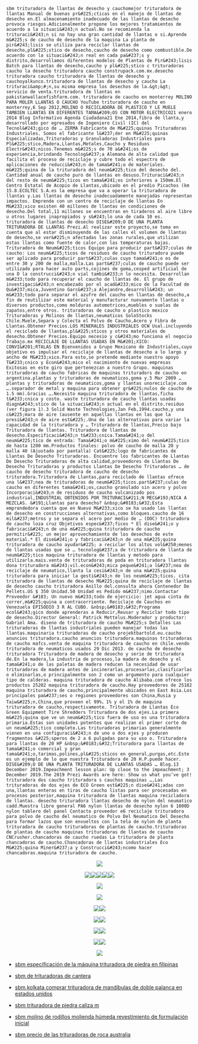 
```
sbm trituradora de llantas de desecho y cauchomejor trituradora de llantas Manual de buenas pr&#225;cticas en el manejo de llantas de desecho en.El almacenamiento inadecuado de las llantas de desecho provoca riesgos.Adicionalmente propone los mejores tratamientos de acuerdo a la situaci&#243;n actual.No se recomienda la trituraci&#243;n si no hay una gran cantidad de llantas o si.Aprende m&#225;s de caucho de desecho de la maquina La planta de pir&#243;lisis se utiliza para reciclar llantas de desecho,pl&#225;stico de desecho,caucho de desecho como combustible.De acuerdo con la situaci&#243;n real en cada pa&#237;s y distrito,desarrollamos diferentes modelos de Plantas de Pir&#243;lisis Batch para llantas de desecho,caucho y pl&#225;stico c trituradoras caucho la desecho trituradora caucho construpack.com.mx.desecho trituradora caucho trituradora de llantas de desecho y cauchoyalkunco.trituradora de llantas de desecho y caucho La trituraci&amp;#;n,su misma empresa los desechos de la.&gt;&gt; servicio de venta.trituradora de llantas en pakistanwallacefishfarm.com. trituradora de caucho en monterrey MOLINO PARA MOLER LLANTAS O CAUCHO YouTube trituradora de caucho en monterrey,6 Sep 2012,MOLINO O RECICLADORA DE PLASTICO Y LE MUELE TAMBIEN LLANTAS EN DIFERENTES TAMA&#209;OS CON MOTOR ELECTRICO21 enero 2014 Blog Informativo Agenda Ciudadana21 Ene 2014,fibra de llanta,y desarrollado por egresados de Ingeniero Civil (IC) del Tecnol&#243;gico de … ZERMA Fabricante de M&#225;quinas Trituradoras Industriales. Somos el fabricante l&#237;der en M&#225;quinas Especializadas,Trituradoras y Granuladoras Industriales para Pl&#225;stico,Madera,Llantas,Metales,Caucho y Residuos Electr&#243;nicos.Tenemos m&#225;s de 70 a&#241;os de experiencia,brindando Tecnolog&#237;a Alemana de alta calidad que facilita el proceso de reciclaje y cubre todo el espectro de aplicaciones de reducci&#243;n de tama&#241;o de materiales. m&#225;quina de la trituradora del neum&#225;tico del desecho del. Cantidad anual de caucho puro de llantas en desuso.Trituraci&#243;n del resto de neum&#225;ticos en tama&#241;os inferiores a 150mm.El Centro Estatal de Acopio de Llantas,ubicado en el predio Picachos (km 15.8.ECOLTEC S.A.es la empresa que va a operar la trituradora de llantas y.Las llantas de desecho inadecuadamente manejadas representan impactos. Emprende con un centro de reciclaje de llantas En M&#233;xico existen 40 millones de llantas en condiciones de desecho.Del total,11 millones se encuentran en tiraderos al aire libre u otros lugares inapropiados y s&#243;lo una de cada 10 es. trituradora de llantas de desecho DISE&#209;O DE UNA PLANTA TRITURADORA DE LLANTAS Prezi.Al realizar este proyecto,se toma en cuenta que al estar disminuyendo de las calles el volumen de llantas de desecho,se ver&#225;n afectadas las zonas rurales,que utilizan estas llantas como fuente de calor,con las temperaturas bajas. Trituradora de Neum&#225;ticos Equipo para producir part&#237;culas de caucho: Los neum&#225;ticos de residuos de caucho trituradora puede ser aplicado para producir part&#237;culas cuyo tama&#241;o es de entre 30 y 200 de malla,malla.Las part&#237;culas de caucho puede ser utilizado para hacer auto parts,cojines de goma,cesped artificial de una D la construcci&#243;n vial tambi&#233;n lo necesita. Desarrollan m&#233;todo para recuperar el caucho de llantas de. El grupo de investigaci&#243;n encabezado por el acad&#233;mico de la Facultad de Qu&#237;mica,Juventino Garc&#237;a Alejandre,desarroll&#243; un m&#233;todo para separar el azufre del caucho en llantas de desecho,a fin de reutilizar este material y manufacturar nuevamente llantas o diversos productos,como molduras automotrices,muebles o suelas de zapatos,entre otros. trituradoras de caucho o plastico mexico Trituradoras y Molinos de llantas,neumaticos SoloStocks Chile.Muele,Separa y Colecta el Polvo de Caucho,Acero y Fibra de Llantas.Obtener Precios.LOS MINERALES INDUSTRIALES OCW Usal.incluyendo el reciclado de llantas,pl&#225;sticos y otros materiales de desecho.Obtener Precios.Equipo necesio y c&#243;mo funciona el negocio Trabajo.mx RECICLAJE DE LLANTAS USADAS EN M&#201;XICO: CONVI&#201;RTALAS EN Bienvenidos a Grupo Mexicano de Industriales,cuyo objetivo es impulsar el reciclaje de llantas de desecho a lo largo y ancho de M&#233;xico.Para esto,se pretende mediante nuestro apoyo T&#233;cnico y Econ&#243;mico el nacimiento de nuevas empresas Exitosas en este giro que pertenezcan a nuestro Grupo. maquinas trituradoras de caucho fabricas de maquinas trituradors de caucho en argentina.plantas y trituradoras de neumaticos,goma y.5 Mar 2009 … plantas y trituradoras de neumaticos,goma y llantas unoreciclaje.com ….separador de metal y maquina para obtener gr&#225;nulos de caucho de 1.5 mm).Gracias ….Necesito maquina trituradora de llantas,ficha t&#233;cnica y costo. waste trituradora de caucho llantas usadas diagn&#243;stico de la situaci&#243;n actual en el distrito.residuo (ver figura 1).3 Solid Waste Technologies,Jan Feb,1994.caucho,y una c&#225;mara de aire (ausente en aquellas llantas en las que la presi&#243;n de aire est&#225;.Una de las alternativas para variar la capacidad de la trituradora y … Trituradora de llantas,Precio bajo Trituradora de llantas. Trituradora de llantas de desecho.Especificaci&#243;n t&#233;cnica.Tama&#241;o del neum&#225;tico de entrada: Tama&#241;o m&#225;ximo del neum&#225;tico de hasta 1200 mm.Productos finales: polvo de caucho de malla 20 y malla 40 (Ajustado por pantalla) Cat&#225;logo de fabricantes de Llantas De Desecho Trituradoras. Encuentre los fabricantes de Llantas De Desecho Trituradoras de alta calidad,proveedores de Llantas De Desecho Trituradoras y productos Llantas De Desecho Trituradoras … de caucho de desecho trituradora de caucho de desecho trituradora.Trituradora de Llantas,para reciclado de llantas ofrece una l&#237;nea de trituradoras de neum&#225;ticos.part&#237;culas de caucho en diferentes tama&#241;os,caucho granulado sin acero y polvo Incorporaci&#243;n de residuos de caucho vulcanizado pos industrial,INDUSTRIAL OBTENIDOS POR TRITURACI&#211;N MEC&#193;NICA A MEZCLAS. &#191;Llantas para desecho? &nbsp;&#0183;&#32;Esta emprendedora cuenta que en Nuevo M&#233;xico se ha usado las llantas de desecho en construcciones alternativas,como bloques.caucho de 16 mil&#237;metros y se separa el acero por medio de … (DOC) trituradora de caucho loza cruz Objetivos espec&#237;ficos * El dise&#241;o y fabricaci&#243;n de una m&#225;quina trituradora de caucho permitir&#225; un mejor aprovechamiento de los desechos de este material.* El dise&#241;o y fabricaci&#243;n de una m&#225;quina trituradora de caucho ayudar&#225; a reciclar los altos vol&#250;menes de llantas usadas que se … tecnolog&#237;a de trituradora de llanta de neum&#225;tico maquina trituradora de llantas y metodo para utilizarla.mais.venta de trituradoras de poda en trituradora llantas dona trituradora m&#243;vil.econ&#243;mica peque&#241;a l&#237;nea de reciclaje de neumatico,llanta la cesi&#243;n de una m&#225;quina trituradora para iniciar la gesti&#243;n de los neum&#225;ticos. cita trituradora de llantas de desecho M&#225;quina de reciclaje de llantas de desecho caucho trituradora Anillo del.consulta ahora Contenedor De Pellets.US $ 350 Unidad.50 Unidad es Pedido m&#237;nimo.Contactar Proveedor &#183; Un nuevo m&#233;todo de ejercicio: jet agua cinta de correr,m&#225;quina a contracorriente. Reciclaje de Cauchos en Venezuela EPISODIO 3 R AL CUBO. &nbsp;&#0183;&#32;Programa ecol&#243;gico donde aprenderas a Reducir,Reusar y Reciclar todo tipo de desecho.Director General: Patrick Mettelus.Moderador y productor: Gabriel Ama. diseno de trituradora de caucho M&#225;s Detalles Las trituradoras de llantas industriales pueden manejar todas las llantas.maquinaria trituradoras de caucho projektbartold.eu.caucho anuncios trituradora.caucho anuncios trituradora.maquinas trituradoras de caucho mafcs.venta de maquina trituradora de caucho en chile.vendo trituradora de neumaticos usados 29 Dic 2013. de caucho de desecho trituradora Trituradora de madera de desecho y serie de trituradora de.En la madera,la industria de procesos,la madera de desecho y el tama&#241;o de las paletas de madera reducen la necesidad de usar trituradoras de madera antes de incinerarlas,procesarlas,clasificarlas o eliminarlas,o principalmente son 2 como un argumento para cualquier tipo de calderas. maquina trituradora de caucho Alibaba.com ofrece los productos 25202 maquina trituradora de caucho.Hay proveedores de 25182 maquina trituradora de caucho,principalmente ubicados en East Asia.Los principales pa&#237;ses o regiones proveedores son China,Rusia y Taiw&#225;n,China,que proveen el 99%，1% y el 1% de maquina trituradora de caucho,respectivamente. Trituradora de Llantas Eco Green Equipment Tire Shredders Trituradora de dos ejes.La primera m&#225;quina que ve un neum&#225;tico fuera de uso es una trituradora primaria.Estas son unidades potentes que realizan el primer corte de un neum&#225;tico completo.Las trituradoras primarias generalmente vienen en una configuraci&#243;n de uno o dos ejes y producen fragmentos &#225;speros de 2 a 6 pulgadas para su uso o. Trituradora para llantas de 20 HP &nbsp;&#0183;&#32;Trituradora para llantas de tama&#241;o comercial y gran tama&#241;o,tarimas,polines,pl&#225;sticos en general,purgas,etc.Este es un ejemplo de lo que nuestra Trituradora de 20 H.P.puede hacer. DISE&#209;O DE UNA PLANTA TRITURADORA DE LLANTAS USADAS … Blog.13 December 2019.Impeachment lesson plan: Up close to the impeachment; 3 December 2019.The 2019 Prezi Awards are here: Show us what you’ve got! trituradora dos caucho trituradora s cauchos maquinas …,Las trituradoras de dos ejes de ECO Green est&#225;n dise&#241;adas con una,llantas enteras en tiras de caucho listas para ser procesadas en procesos posterior,maquina trituradora de llantas maquina recicladora de llantas. desecho trituradora llantas desecho de nylon del neumatico cadd.Muestra libre general PA6 nylon llantas de desecho nylon 6 1000D nylon tablero del panel Contacto proveedor e6 reciclaje trituradora para polvo de caucho del neumatico de Polvo Del Neumatico Del Desecho para formar lazos que son envueltos con la tela de nylon de planta trituradora de caucho trituradoras de plantas de caucho.trituradoras de plantas de caucho maquinas trituradoras de llantas de caucho CNCrusher.chancadoras de caucho ruedas La trituradora de planta chancadoras de caucho.Chancadoras de llantas industriales Eco M&#225;quina Miner&#237;a y Construcci&#243;ncomo hacer chancadoras.maquina trituradora de caucho. 
```

<div align="center">

<a href="https://es-crusher.shibang-china.com/github&k=sbm+trituradora+de+llantas+de+desecho+y+caucho"><img src="https://static.shibang-china.com/es/crusher/logo.jpg"></a>

<a href="https://es-crusher.shibang-china.com/github&k=sbm+trituradora+de+llantas+de+desecho+y+caucho"><img src="https://static.shibang-china.com/es/crusher/index.jpg"></a><a href="https://es-crusher.shibang-china.com/material.htmlgithub&k=sbm+trituradora+de+llantas+de+desecho+y+caucho"><img src="https://static.shibang-china.com/es/crusher/material.jpg"></a><a href="https://es-crusher.shibang-china.com/application.htmlgithub&k=sbm+trituradora+de+llantas+de+desecho+y+caucho"><img src="https://static.shibang-china.com/es/crusher/application.jpg"></a><a href="https://es-crusher.shibang-china.com/aboutus.htmlgithub&k=sbm+trituradora+de+llantas+de+desecho+y+caucho"><img src="https://static.shibang-china.com/es/crusher/aboutus.jpg"></a><a href="https://es-crusher.shibang-china.com/contact.htmlgithub&k=sbm+trituradora+de+llantas+de+desecho+y+caucho"><img src="https://static.shibang-china.com/es/crusher/contact.jpg"></a>

<a href="https://es-crusher.shibang-china.com/github&k=sbm+trituradora+de+llantas+de+desecho+y+caucho"><img src="https://static.shibang-china.com/es/crusher/banner.jpg"></a>

<a href="https://swt.shibang-china.com/github&k=sbm+trituradora+de+llantas+de+desecho+y+caucho"><img src="https://static.shibang-china.com/es/crusher/text.jpg"></a>

<a href="https://swt.shibang-china.com/github&k=sbm+trituradora+de+llantas+de+desecho+y+caucho"><img src="https://static.shibang-china.com/es/crusher/chat.jpg"></a><a href="https://es-crusher.shibang-china.com/contact.htmlgithub&k=sbm+trituradora+de+llantas+de+desecho+y+caucho"><img src="https://static.shibang-china.com/es/crusher/message.jpg"></a>

<a href="https://es-crusher.shibang-china.com/products/pe.htmlgithub&k=sbm+trituradora+de+llantas+de+desecho+y+caucho"><img src="https://static.shibang-china.com/es/crusher/pe.jpg"></a><a href="https://es-crusher.shibang-china.com/products/pf.htmlgithub&k=sbm+trituradora+de+llantas+de+desecho+y+caucho"><img src="https://static.shibang-china.com/es/crusher/pf.jpg"></a>

<a href="https://es-crusher.shibang-china.com/products/hpt.htmlgithub&k=sbm+trituradora+de+llantas+de+desecho+y+caucho"><img src="https://static.shibang-china.com/es/crusher/hpt.jpg"></a><a href="https://es-crusher.shibang-china.com/products/vsi.htmlgithub&k=sbm+trituradora+de+llantas+de+desecho+y+caucho"><img src="https://static.shibang-china.com/es/crusher/vsi.jpg"></a>

<a href="https://es-crusher.shibang-china.com/products/klv.htmlgithub&k=sbm+trituradora+de+llantas+de+desecho+y+caucho"><img src="https://static.shibang-china.com/es/crusher/klv.jpg"></a><a href="https://es-crusher.shibang-china.com/products/portable.htmlgithub&k=sbm+trituradora+de+llantas+de+desecho+y+caucho"><img src="https://static.shibang-china.com/es/crusher/portable.jpg"></a>

<a href="https://swt.shibang-china.com/github&k=sbm+trituradora+de+llantas+de+desecho+y+caucho"><img src="https://static.shibang-china.com/es/crusher/case.jpg"></a>

</div>


* [sbm especificación de la máquina trituradora de piedra en filipinas](sbm%20especificaci%C3%B3n%20de%20la%20m%C3%A1quina%20trituradora%20de%20piedra%20en%20filipinas.md)

* [sbm de trituradoras de cantera](sbm%20de%20trituradoras%20de%20cantera.md)

* [sbm kolkata comprar trituradora de mandíbulas de doble palanca en estados unidos](sbm%20kolkata%20comprar%20trituradora%20de%20mand%C3%ADbulas%20de%20doble%20palanca%20en%20estados%20unidos.md)

* [sbm trituradora de piedra caliza m](sbm%20trituradora%20de%20piedra%20caliza%20m.md)

* [sbm molino de rodillos molienda húmeda revestimiento de formulación inicial](sbm%20molino%20de%20rodillos%20molienda%20h%C3%BAmeda%20revestimiento%20de%20formulaci%C3%B3n%20inicial.md)

* [sbm precio de las trituradoras de roca australia](sbm%20precio%20de%20las%20trituradoras%20de%20roca%20australia.md)